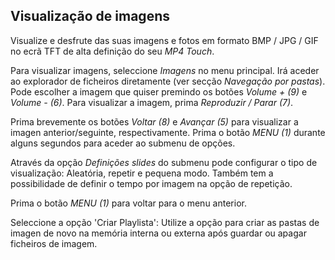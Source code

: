 ## Visualização de imagens

Visualize e desfrute das suas imagens e fotos em formato BMP / JPG / GIF no ecrã TFT de alta definição do seu *MP4 Touch*.

Para visualizar imagens, seleccione *Imagens* no menu principal. Irá aceder ao explorador de ficheiros diretamente (ver secção *Navegação por pastas*). Pode escolher a imagem que quiser premindo os botões *Volume + (9)* e *Volume - (6)*. Para visualizar a imagem, prima *Reproduzir / Parar (7)*.

Prima brevemente os botões *Voltar (8)* e *Avançar (5)* para visualizar a imagen anterior/seguinte, respectivamente. Prima o botão *MENU (1)* durante alguns segundos para aceder ao submenu de opções. 

Através da opção *Definições slides* do submenu pode configurar o tipo de visualização: Aleatória, repetir e pequena modo. Também tem a possibilidade de definir o tempo por imagem na opção de repetição.

Prima o botão *MENU (1)* para voltar para o menu anterior.

Seleccione a opção 'Criar Playlista': Utilize a opção para criar as pastas de imagen de novo na memória interna ou externa após guardar ou apagar ficheiros de imagem.
